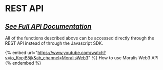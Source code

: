 # REST API

## [_**See Full API Documentation**_](https://deep-index.moralis.io/api-docs/)

All of the functions described above can be accessed directly through the REST API instead of through the Javascript SDK.

{% embed url="https://www.youtube.com/watch?v=io_KopjB5jk&ab_channel=MoralisWeb3" %}
How to use Moralis Web3 API
{% endembed %}

